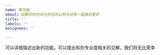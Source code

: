 ```yaml
---
name: 新功能
about: 如果你的时间允许也可以参与进来一起做的更好
title: ''
labels: ''
assignees: ''

---
```


可以详细描述出新的功能，可以提出和你专业度相关的见解，我们将无比荣幸
